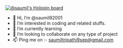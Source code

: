 [![@saumil's Holopin board](https://holopin.io/api/user/board?user=saumil)](https://holopin.io/@saumil)
- 👋 Hi, I’m @saumil92001
- 👀 I’m interested in coding and related stuffs.
- 🌱 I’m currently learning 
- 💞️ I’m looking to collaborate on any type of project
- 📫 Ping me on :-
       saumiltripathi9sep@gmail.com
<!---
saumil92001/saumil92001 is a ✨ special ✨ repository because its `README.md` (this file) appears on your GitHub profile.
You can click the Preview link to take a look at your changes.
--->
